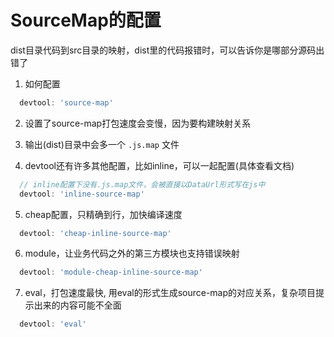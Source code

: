 # SourceMap的配置

dist目录代码到src目录的映射，dist里的代码报错时，可以告诉你是哪部分源码出错了

1. 如何配置

  ```js
    devtool: 'source-map'
  ```

2. 设置了source-map打包速度会变慢，因为要构建映射关系

3. 输出(dist)目录中会多一个 `.js.map` 文件

4. devtool还有许多其他配置，比如inline，可以一起配置(具体查看文档)
  ```js
    // inline配置下没有.js.map文件，会被直接以DataUrl形式写在js中
    devtool: 'inline-source-map'
  ```
  
5. cheap配置，只精确到行，加快编译速度
  ```js
    devtool: 'cheap-inline-source-map'
  ```  
  
6. module，让业务代码之外的第三方模块也支持错误映射
  ```js
    devtool: 'module-cheap-inline-source-map'
  ```  
  
7. eval，打包速度最快, 用eval的形式生成source-map的对应关系，复杂项目提示出来的内容可能不全面
  ```js
    devtool: 'eval'
  ```

